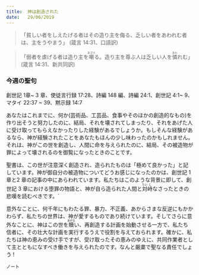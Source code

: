 ```yaml
---
title:  神は創造された
date:   29/06/2019
---
```


> <p></p>
> 「貧しい者をしえたげる者はその造り主を侮る、乏しい者をあわれむ者は、主をうやまう」 (箴言 14:31、口語訳)

> <p></p>
> 「弱者を虐げる者は造り主を<ruby>嘲<rt>あざけ</rt></ruby>る。造り主を尊ぶ人は乏しい人を<ruby>憐<rt>あわ</rt></ruby>れむ」 (箴言 14:31、新共同訳)

### 今週の聖句
創世記 1章~ 3 章、使徒言行録 17:28、詩編 148 編、詩編 24:1、創世記 4:1~ 9、マタイ 22:37 ~ 39、黙示録 14:7

あなたはこれまでに、何か(芸術品、工芸品、食事やそのほかの創造的なもの)を作り出そうと努力したのに、結局、それを壊されてしまったり、それをあげた人に受け取ってもらえなかったりした経験があるでしょうか。もしそんな経験があるなら、神が経験されたことをあなたもほんの少し味わったのかもしれません。それは、神がこの世を創造し、人間に命を与えられたのに、結局、その被造物が罪によって壊されるのを御覧になったときのことです。

聖書は、この世が注意深く創造され、造られたものは「極めて良かった」と記しています。神が御自分の被造物についてどうお感じになったのかは、創世記 1章と2 章の記事の中にあらわれています。私たちはこのような背景に即して、創世記 3 章における堕罪の物語と、神が自ら造られた人間と<ruby>対<rt>たい</rt>峙<rt>じ</rt></ruby>なさったときの悲嘆を読むべきです。`

意外なことに、何千年にもわたる罪、暴力、不正義、あからさまな反逆にもかかわらず、私たちの世界は、神が愛するものであり続けています。そしてさらに意外なことに、神はこの世を<ruby>贖<rt>あがな</rt></ruby>い、再創造する計画を始動させる一方で、私たち信者に、その壮大な計画を実行するうえで役割を与えておられます。確かに、私たちは神の恵みの受け手ですが、受け取ったその恵みのゆえに、共同作業者として主とともになすべき働きを与えられたのです。なんと厳粛で聖なる責任でしょう !

`ノート`